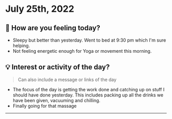 
# July 25th, 2022

## 📕 How are you feeling today?
-   Sleepy but better than yesterday. Went to bed at 9:30 pm which I'm sure helping.
-   Not feeling energetic enough for Yoga or movement this morning.


## 💡 Interest or activity of the day?
> Can also include a message or links of the day
-   The focus of the day is getting the work done and catching up on stuff I should have done yesterday. This includes packing up all the drinks we have been given, vacuuming and chilling.
-   Finally going for that massage

---